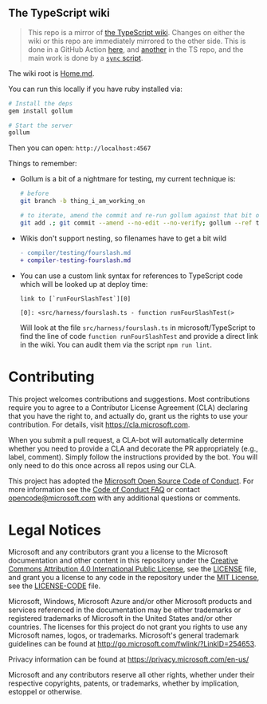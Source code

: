 ## The TypeScript wiki

> This repo is a mirror of [the TypeScript wiki](https://github.com/Microsoft/TypeScript/wiki).
> Changes on either the wiki or this repo are immediately mirrored to the other side.
> This is done in a GitHub Action [here](.github/workflows/sync.yml), and [another](https://github.com/microsoft/TypeScript/blob/main/.github/workflows/sync-wiki.yml) in the TS repo, and the main work is done by a [`sync` script](.github/workflows/sync).

The wiki root is [Home.md](./Home.md).

You can run this locally if you have ruby installed via:

```sh
# Install the deps
gem install gollum

# Start the server
gollum
```

Then you can open: `http://localhost:4567`

Things to remember:

- Gollum is a bit of a nightmare for testing, my current technique is:

  ```sh
  # before
  git branch -b thing_i_am_working_on
  
  # to iterate, amend the commit and re-run gollum against that bit of git
  git add .; git commit --amend --no-edit --no-verify; gollum --ref thing_i_am_working_on
  ```

- Wikis don't support nesting, so filenames have to get a bit wild

  ```diff
  - compiler/testing/fourslash.md
  + compiler-testing-fourslash.md
  ```

- You can use a custom link syntax for references to TypeScript code which will
  be looked up at deploy time:

  ```
  link to [`runFourSlashTest`][0]

  [0]: <src/harness/fourslash.ts - function runFourSlashTest(>
  ```

  Will look at the file `src/harness/fourslash.ts` in microsoft/TypeScript to 
  find the line of code `function runFourSlashTest` and provide a direct link 
  in the wiki. You can audit them via the script `npm run lint`.

# Contributing

This project welcomes contributions and suggestions.  Most contributions require you to agree to a
Contributor License Agreement (CLA) declaring that you have the right to, and actually do, grant us
the rights to use your contribution. For details, visit https://cla.microsoft.com.

When you submit a pull request, a CLA-bot will automatically determine whether you need to provide
a CLA and decorate the PR appropriately (e.g., label, comment). Simply follow the instructions
provided by the bot. You will only need to do this once across all repos using our CLA.

This project has adopted the [Microsoft Open Source Code of Conduct](https://opensource.microsoft.com/codeofconduct/).
For more information see the [Code of Conduct FAQ](https://opensource.microsoft.com/codeofconduct/faq/) or
contact [opencode@microsoft.com](mailto:opencode@microsoft.com) with any additional questions or comments.

# Legal Notices

Microsoft and any contributors grant you a license to the Microsoft documentation and other content in this repository under the [Creative Commons Attribution 4.0 International Public License](https://creativecommons.org/licenses/by/4.0/legalcode), see the [LICENSE](LICENSE) file, and grant you a license to any code in the repository under the [MIT License](https://opensource.org/licenses/MIT), see the [LICENSE-CODE](LICENSE-CODE) file.

Microsoft, Windows, Microsoft Azure and/or other Microsoft products and services referenced in the documentation may be either trademarks or registered trademarks of Microsoft in the United States and/or other countries.
The licenses for this project do not grant you rights to use any Microsoft names, logos, or trademarks.
Microsoft's general trademark guidelines can be found at http://go.microsoft.com/fwlink/?LinkID=254653.

Privacy information can be found at https://privacy.microsoft.com/en-us/

Microsoft and any contributors reserve all other rights, whether under their respective copyrights, patents, or trademarks, whether by implication, estoppel or otherwise.
